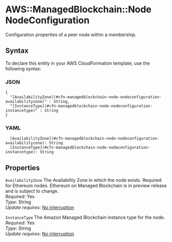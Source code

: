 # AWS::ManagedBlockchain::Node NodeConfiguration<a name="aws-properties-managedblockchain-node-nodeconfiguration"></a>

Configuration properties of a peer node within a membership\.

## Syntax<a name="aws-properties-managedblockchain-node-nodeconfiguration-syntax"></a>

To declare this entity in your AWS CloudFormation template, use the following syntax:

### JSON<a name="aws-properties-managedblockchain-node-nodeconfiguration-syntax.json"></a>

```
{
  "[AvailabilityZone](#cfn-managedblockchain-node-nodeconfiguration-availabilityzone)" : String,
  "[InstanceType](#cfn-managedblockchain-node-nodeconfiguration-instancetype)" : String
}
```

### YAML<a name="aws-properties-managedblockchain-node-nodeconfiguration-syntax.yaml"></a>

```
  [AvailabilityZone](#cfn-managedblockchain-node-nodeconfiguration-availabilityzone): String
  [InstanceType](#cfn-managedblockchain-node-nodeconfiguration-instancetype): String
```

## Properties<a name="aws-properties-managedblockchain-node-nodeconfiguration-properties"></a>

`AvailabilityZone`  <a name="cfn-managedblockchain-node-nodeconfiguration-availabilityzone"></a>
The Availability Zone in which the node exists\. Required for Ethereum nodes\. Ethereum on Managed Blockchain is in preview release and is subject to change\.  
*Required*: Yes  
*Type*: String  
*Update requires*: [No interruption](https://docs.aws.amazon.com/AWSCloudFormation/latest/UserGuide/using-cfn-updating-stacks-update-behaviors.html#update-no-interrupt)

`InstanceType`  <a name="cfn-managedblockchain-node-nodeconfiguration-instancetype"></a>
The Amazon Managed Blockchain instance type for the node\.  
*Required*: Yes  
*Type*: String  
*Update requires*: [No interruption](https://docs.aws.amazon.com/AWSCloudFormation/latest/UserGuide/using-cfn-updating-stacks-update-behaviors.html#update-no-interrupt)